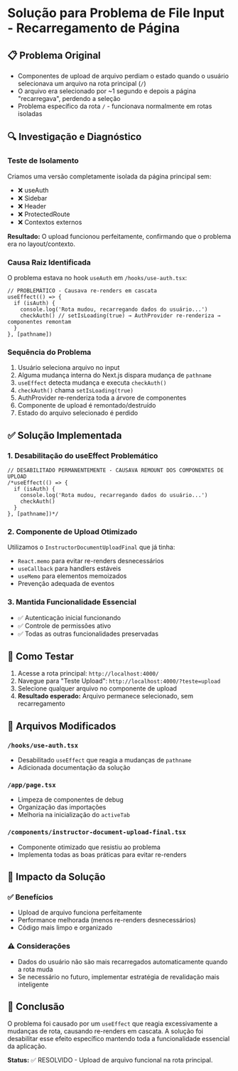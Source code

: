 # Solução para Problema de File Input - Recarregamento de Página

## 📋 Problema Original
- Componentes de upload de arquivo perdiam o estado quando o usuário selecionava um arquivo na rota principal (`/`)
- O arquivo era selecionado por ~1 segundo e depois a página "recarregava", perdendo a seleção
- Problema específico da rota `/` - funcionava normalmente em rotas isoladas

## 🔍 Investigação e Diagnóstico

### Teste de Isolamento
Criamos uma versão completamente isolada da página principal sem:
- ❌ useAuth
- ❌ Sidebar  
- ❌ Header
- ❌ ProtectedRoute
- ❌ Contextos externos

**Resultado:** O upload funcionou perfeitamente, confirmando que o problema era no layout/contexto.

### Causa Raiz Identificada
O problema estava no hook `useAuth` em `/hooks/use-auth.tsx`:

```tsx
// PROBLEMÁTICO - Causava re-renders em cascata
useEffect(() => {
  if (isAuth) {
    console.log('Rota mudou, recarregando dados do usuário...')
    checkAuth() // setIsLoading(true) → AuthProvider re-renderiza → componentes remontam
  }
}, [pathname])
```

### Sequência do Problema
1. Usuário seleciona arquivo no input
2. Alguma mudança interna do Next.js dispara mudança de `pathname`
3. `useEffect` detecta mudança e executa `checkAuth()`
4. `checkAuth()` chama `setIsLoading(true)`
5. AuthProvider re-renderiza toda a árvore de componentes
6. Componente de upload é remontado/destruído
7. Estado do arquivo selecionado é perdido

## ✅ Solução Implementada

### 1. Desabilitação do useEffect Problemático
```tsx
// DESABILITADO PERMANENTEMENTE - CAUSAVA REMOUNT DOS COMPONENTES DE UPLOAD
/*useEffect(() => {
  if (isAuth) {
    console.log('Rota mudou, recarregando dados do usuário...')
    checkAuth()
  }
}, [pathname])*/
```

### 2. Componente de Upload Otimizado
Utilizamos o `InstructorDocumentUploadFinal` que já tinha:
- `React.memo` para evitar re-renders desnecessários
- `useCallback` para handlers estáveis
- `useMemo` para elementos memoizados
- Prevenção adequada de eventos

### 3. Mantida Funcionalidade Essencial
- ✅ Autenticação inicial funcionando
- ✅ Controle de permissões ativo
- ✅ Todas as outras funcionalidades preservadas

## 🧪 Como Testar

1. Acesse a rota principal: `http://localhost:4000/`
2. Navegue para "Teste Upload": `http://localhost:4000/?teste=upload`
3. Selecione qualquer arquivo no componente de upload
4. **Resultado esperado:** Arquivo permanece selecionado, sem recarregamento

## 📝 Arquivos Modificados

### `/hooks/use-auth.tsx`
- Desabilitado `useEffect` que reagia a mudanças de `pathname`
- Adicionada documentação da solução

### `/app/page.tsx`
- Limpeza de componentes de debug
- Organização das importações
- Melhoria na inicialização do `activeTab`

### `/components/instructor-document-upload-final.tsx`
- Componente otimizado que resistiu ao problema
- Implementa todas as boas práticas para evitar re-renders

## 🔄 Impacto da Solução

### ✅ Benefícios
- Upload de arquivo funciona perfeitamente
- Performance melhorada (menos re-renders desnecessários)
- Código mais limpo e organizado

### ⚠️ Considerações
- Dados do usuário não são mais recarregados automaticamente quando a rota muda
- Se necessário no futuro, implementar estratégia de revalidação mais inteligente

## 🎯 Conclusão

O problema foi causado por um `useEffect` que reagia excessivamente a mudanças de rota, causando re-renders em cascata. A solução foi desabilitar esse efeito específico mantendo toda a funcionalidade essencial da aplicação.

**Status:** ✅ RESOLVIDO - Upload de arquivo funcional na rota principal.
